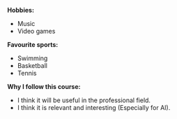 **Hobbies:**
* Music
* Video games

**Favourite sports:**
* Swimming
* Basketball
* Tennis

**Why I follow this course:**
* I think it will be useful in the professional field.
* I think it is relevant and interesting (Especially for AI).